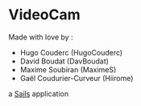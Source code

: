 # VideoCam

Made with love by :
  - Hugo Couderc (HugoCouderc)
  - David Boudat (DavBoudat)
  - Maxime Soubiran (MaximeS)
  - Gaël Coudurier-Curveur (Hiirome)

a [Sails](http://sailsjs.org) application
